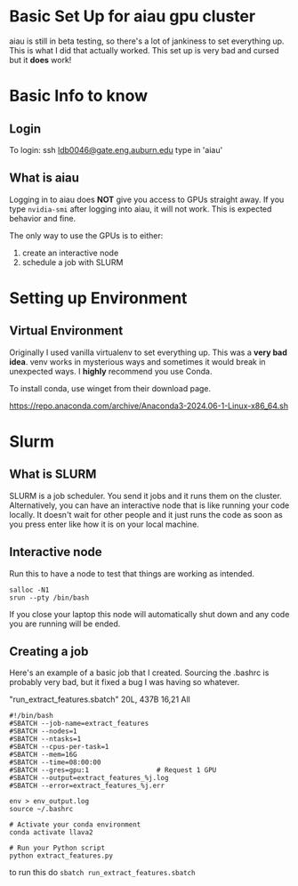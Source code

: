 # Basic Set Up for aiau gpu cluster

aiau is still in beta testing, so there's a lot of jankiness to set everything up. This is what I did that actually worked. This set up is very bad and cursed but it **does** work!

# Basic Info to know 

## Login
To login:
ssh ldb0046@gate.eng.auburn.edu
type in 'aiau'

## What is aiau
Logging in to aiau does **NOT** give you access to GPUs straight away. If you type ```nvidia-smi``` after logging into aiau, it will not work. This is expected behavior and fine.

The only way to use the GPUs is to either:
1) create an interactive node 
2) schedule a job with SLURM

# Setting up Environment

## Virtual Environment
Originally I used vanilla virtualenv to set everything up. This was a **very bad idea**. venv works in mysterious ways and sometimes it would break in unexpected ways. I **highly** recommend you use Conda. 

To install conda, use winget from their download page. 

https://repo.anaconda.com/archive/Anaconda3-2024.06-1-Linux-x86_64.sh

# Slurm

## What is SLURM
SLURM is a job scheduler. You send it jobs and it runs them on the cluster. Alternatively, you can have an interactive node that is like running your code locally. It doesn't wait for other people and it just runs the code as soon as you press enter like how it is on your local machine. 

## Interactive node 
Run this to have a node to test that things are working as intended.
```
salloc -N1
srun --pty /bin/bash
```

If you close your laptop this node will automatically shut down and any code you are running will be ended.

## Creating a job 
Here's an example of a basic job that I created. Sourcing the .bashrc is probably very bad, but it fixed a bug I was having so whatever. 

"run_extract_features.sbatch" 20L, 437B                                                                                                                                                                                           16,21         All
```
#!/bin/bash
#SBATCH --job-name=extract_features
#SBATCH --nodes=1
#SBATCH --ntasks=1
#SBATCH --cpus-per-task=1
#SBATCH --mem=16G
#SBATCH --time=08:00:00
#SBATCH --gres=gpu:1                 # Request 1 GPU
#SBATCH --output=extract_features_%j.log
#SBATCH --error=extract_features_%j.err

env > env_output.log
source ~/.bashrc

# Activate your conda environment
conda activate llava2

# Run your Python script
python extract_features.py
```

to run this do ```sbatch run_extract_features.sbatch```
